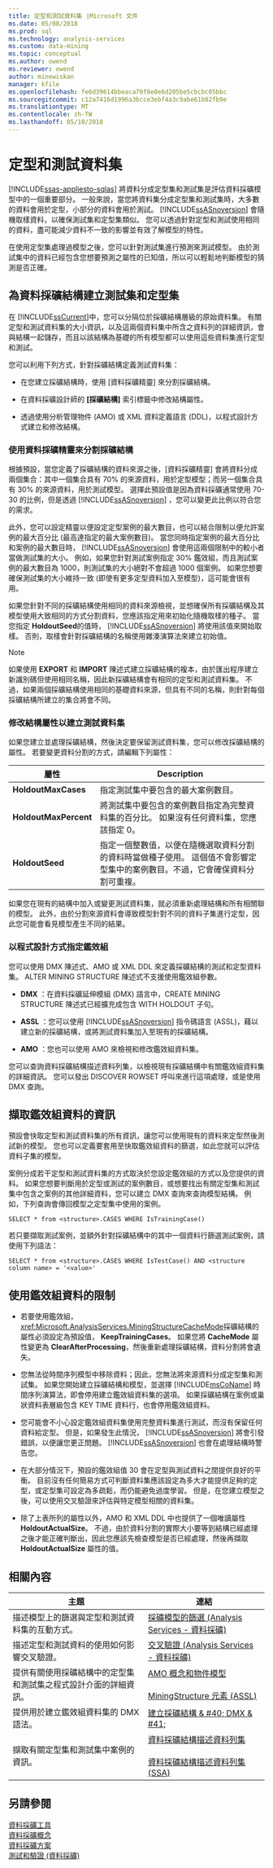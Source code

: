 ```yaml
---
title: 定型和測試資料集 |Microsoft 文件
ms.date: 05/08/2018
ms.prod: sql
ms.technology: analysis-services
ms.custom: data-mining
ms.topic: conceptual
ms.author: owend
ms.reviewer: owend
author: minewiskan
manager: kfile
ms.openlocfilehash: fe6d39614bbeaca70f8e0e6d205be5cbcbc05bbc
ms.sourcegitcommit: c12a7416d1996a3bcce3ebf4a3c9abe61b02fb9e
ms.translationtype: MT
ms.contentlocale: zh-TW
ms.lasthandoff: 05/10/2018
---
```

# <a name="training-and-testing-data-sets"></a>定型和測試資料集
[!INCLUDE[ssas-appliesto-sqlas](../../includes/ssas-appliesto-sqlas.md)]
  將資料分成定型集和測試集是評估資料採礦模型中的一個重要部分。 一般來說，當您將資料集分成定型集和測試集時，大多數的資料會用於定型，小部分的資料會用於測試。 [!INCLUDE[ssASnoversion](../../includes/ssasnoversion-md.md)] 會隨機取樣資料，以確保測試集和定型集類似。 您可以透過針對定型和測試使用相同的資料，盡可能減少資料不一致的影響並有效了解模型的特性。  
  
 在使用定型集處理過模型之後，您可以針對測試集進行預測來測試模型。 由於測試集中的資料已經包含您想要預測之屬性的已知值，所以可以輕鬆地判斷模型的猜測是否正確。  
  
## <a name="creating-test-and-training-sets-for-data-mining-structures"></a>為資料採礦結構建立測試集和定型集  
 在 [!INCLUDE[ssCurrent](../../includes/sscurrent-md.md)]中，您可以分隔位於採礦結構層級的原始資料集。 有關定型和測試資料集的大小資訊，以及這兩個資料集中所含之資料列的詳細資訊，會與結構一起儲存，而且以該結構為基礎的所有模型都可以使用這些資料集進行定型和測試。  
  
 您可以利用下列方式，針對採礦結構定義測試資料集：  
  
-   在您建立採礦結構時，使用 [資料採礦精靈] 來分割採礦結構。  
  
-   在資料採礦設計師的 **[採礦結構]** 索引標籤中修改結構屬性。  
  
-   透過使用分析管理物件 (AMO) 或 XML 資料定義語言 (DDL)，以程式設計方式建立和修改結構。  
  
### <a name="using-the-data-mining-wizard-to-divide-a-mining-structure"></a>使用資料採礦精靈來分割採礦結構  
 根據預設，當您定義了採礦結構的資料來源之後，[資料採礦精靈] 會將資料分成兩個集合：其中一個集合具有 70% 的來源資料，用於定型模型；而另一個集合具有 30% 的來源資料，用於測試模型。 選擇此預設值是因為資料採礦通常使用 70-30 的比例，但是透過 [!INCLUDE[ssASnoversion](../../includes/ssasnoversion-md.md)] ，您可以變更此比例以符合您的需求。  
  
 此外，您可以設定精靈以便設定定型案例的最大數目，也可以結合限制以便允許案例的最大百分比 (最高達指定的最大案例數目)。 當您同時指定案例的最大百分比和案例的最大數目時， [!INCLUDE[ssASnoversion](../../includes/ssasnoversion-md.md)] 會使用這兩個限制中的較小者當做測試集的大小。 例如，如果您針對測試案例指定 30% 鑑效組，而且測試案例的最大數目為 1000，則測試集的大小絕對不會超過 1000 個案例。 如果您想要確保測試集的大小維持一致 (即使有更多定型資料加入至模型)，這可能會很有用。  
  
 如果您針對不同的採礦結構使用相同的資料來源檢視，並想確保所有採礦結構及其模型使用大致相同的方式分割資料，您應該指定用來初始化隨機取樣的種子。 當您指定 **HoldoutSeed**的值時， [!INCLUDE[ssASnoversion](../../includes/ssasnoversion-md.md)] 將使用該值來開始取樣。 否則，取樣會針對採礦結構的名稱使用雜湊演算法來建立初始值。  
  
> [!NOTE]  
>  如果使用 **EXPORT** 和 **IMPORT** 陳述式建立採礦結構的複本，由於匯出程序建立新識別碼但使用相同名稱，因此新採礦結構會有相同的定型和測試資料集。 不過，如果兩個採礦結構使用相同的基礎資料來源，但具有不同的名稱，則針對每個採礦結構所建立的集合將會不同。  
  
### <a name="modifying-structure-properties-to-create-a-test-data-set"></a>修改結構屬性以建立測試資料集  
 如果您建立並處理採礦結構，然後決定要保留測試資料集，您可以修改採礦結構的屬性。 若要變更資料分割的方式，請編輯下列屬性：  
  
|屬性|Description|  
|--------------|-----------------|  
|**HoldoutMaxCases**|指定測試集中要包含的最大案例數目。|  
|**HoldoutMaxPercent**|將測試集中要包含的案例數目指定為完整資料集的百分比。 如果沒有任何資料集，您應該指定 0。|  
|**HoldoutSeed**|指定一個整數值，以便在隨機選取資料分割的資料時當做種子使用。 這個值不會影響定型集中的案例數目。不過，它會確保資料分割可重複。|  
  
 如果您在現有的結構中加入或變更測試資料集，就必須重新處理結構和所有相關聯的模型。 此外，由於分割來源資料會導致模型針對不同的資料子集進行定型，因此您可能會看見模型產生不同的結果。  
  
### <a name="specifying-holdout-programmatically"></a>以程式設計方式指定鑑效組  
 您可以使用 DMX 陳述式、AMO 或 XML DDL 來定義採礦結構的測試和定型資料集。 ALTER MINING STRUCTURE 陳述式不支援使用鑑效組參數。  
  
-   **DMX** ：在資料採礦延伸模組 (DMX) 語言中，CREATE MINING STRUCTURE 陳述式已經擴充成包含 WITH HOLDOUT 子句。  
  
-   **ASSL** ：您可以使用 [!INCLUDE[ssASnoversion](../../includes/ssasnoversion-md.md)] 指令碼語言 (ASSL)，藉以建立新的採礦結構，或將測試資料集加入至現有的採礦結構。  
  
-   **AMO** ：您也可以使用 AMO 來檢視和修改鑑效組資料集。  
  
 您可以查詢資料採礦結構描述資料列集，以檢視現有採礦結構中有關鑑效組資料集的詳細資訊。 您可以發出 DISCOVER ROWSET 呼叫來進行這項處理，或是使用 DMX 查詢。  
  
## <a name="retrieving-information-about-holdout-data"></a>擷取鑑效組資料的資訊  
 預設會快取定型和測試資料集的所有資訊，讓您可以使用現有的資料來定型然後測試新的模型。 您也可以定義要套用至快取鑑效組資料的篩選，如此您就可以評估資料子集的模型。  
  
 案例分成若干定型和測試資料集的方式取決於您設定鑑效組的方式以及您提供的資料。 如果您想要判斷用於定型或測試的案例數目，或想要找出有關定型集和測試集中包含之案例的其他詳細資料，您可以建立 DMX 查詢來查詢模型結構。 例如，下列查詢會傳回模型之定型集中使用的案例。  
  
```  
SELECT * from <structure>.CASES WHERE IsTrainingCase()  
```  
  
 若只要擷取測試案例，並額外針對採礦結構中的其中一個資料行篩選測試案例，請使用下列語法：  
  
```  
SELECT * from <structure>.CASES WHERE IsTestCase() AND <structure column name> = '<value>'  
```  
  
## <a name="limitations-on-the-use-of-holdout-data"></a>使用鑑效組資料的限制  
  
-   若要使用鑑效組，<xref:Microsoft.AnalysisServices.MiningStructureCacheMode>採礦結構的屬性必須設定為預設值， **KeepTrainingCases**。 如果您將 **CacheMode** 屬性變更為 **ClearAfterProcessing**，然後重新處理採礦結構，資料分割將會遺失。  
  
-   您無法從時間序列模型中移除資料；因此，您無法將來源資料分成定型集和測試集。 如果您開始建立採礦結構和模型，並選擇 [!INCLUDE[msCoName](../../includes/msconame-md.md)] 時間序列演算法，即會停用建立鑑效組資料集的選項。 如果採礦結構在案例或巢狀資料表層級包含 KEY TIME 資料行，也會停用鑑效組資料。  
  
-   您可能會不小心設定鑑效組資料集使用完整資料集進行測試，而沒有保留任何資料給定型。 但是，如果發生此情況， [!INCLUDE[ssASnoversion](../../includes/ssasnoversion-md.md)] 將會引發錯誤，以便讓您更正問題。 [!INCLUDE[ssASnoversion](../../includes/ssasnoversion-md.md)] 也會在處理結構時警告您。  
  
-   在大部分情況下，預設的鑑效組值 30 會在定型與測試資料之間提供良好的平衡。 目前沒有任何簡易方式可判斷資料集應該設定為多大才能提供足夠的定型，或定型集可設定為多疏鬆，而仍能避免過度學習。 但是，在您建立模型之後，可以使用交叉驗證來評估與特定模型相關的資料集。  
  
-   除了上表所列的屬性以外，AMO 和 XML DDL 中也提供了一個唯讀屬性 **HoldoutActualSize**。 不過，由於資料分割的實際大小要等到結構已經處理之後才能正確判斷出，因此您應該先檢查模型是否已經處理，然後再擷取 **HoldoutActualSize** 屬性的值。  
  
## <a name="related-content"></a>相關內容  
  
|主題|連結|  
|------------|-----------|  
|描述模型上的篩選與定型和測試資料集的互動方式。|[採礦模型的篩選 &#40;Analysis Services - 資料採礦&#41;](../../analysis-services/data-mining/filters-for-mining-models-analysis-services-data-mining.md)|  
|描述定型和測試資料的使用如何影響交叉驗證。|[交叉驗證 &#40;Analysis Services - 資料採礦&#41;](../../analysis-services/data-mining/cross-validation-analysis-services-data-mining.md)|  
|提供有關使用採礦結構中的定型集和測試集之程式設計介面的詳細資訊。|[AMO 概念和物件模型](../../analysis-services/multidimensional-models/analysis-management-objects/amo-concepts-and-object-model.md)<br /><br /> [MiningStructure 元素 &#40;ASSL&#41;](../../analysis-services/scripting/objects/miningstructure-element-assl.md)|  
|提供用於建立鑑效組資料集的 DMX 語法。|[建立採礦結構 & #40; DMX & #41;](../../dmx/create-mining-structure-dmx.md)|  
|擷取有關定型集和測試集中案例的資訊。|[資料採礦結構描述資料列集](../../analysis-services/schema-rowsets/data-mining/data-mining-schema-rowsets.md)<br /><br /> [資料採礦結構描述資料列集 &#40;SSA&#41;](../../analysis-services/data-mining/data-mining-schema-rowsets-ssas.md)|  
  
## <a name="see-also"></a>另請參閱  
 [資料採礦工具](../../analysis-services/data-mining/data-mining-tools.md)   
 [資料採礦概念](../../analysis-services/data-mining/data-mining-concepts.md)   
 [資料採礦方案](../../analysis-services/data-mining/data-mining-solutions.md)   
 [測試和驗證 &#40;資料採礦&#41;](../../analysis-services/data-mining/testing-and-validation-data-mining.md)  
  
  

